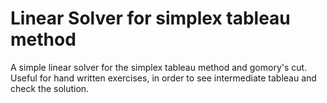 # Linear Solver for simplex tableau method
A simple linear solver for the simplex tableau method and gomory's cut. Useful for hand written exercises, in order to see intermediate tableau and check the solution.

